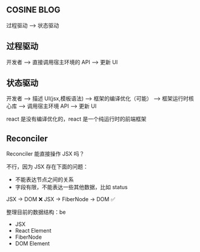 ## COSINE BLOG

过程驱动 --> 状态驱动

## 过程驱动

开发者 --> 直接调用宿主环境的 API --> 更新 UI

## 状态驱动

开发者 --> 描述 UI(jsx,模板语法) --> 框架的编译优化（可能） -->
框架运行时核心库 --> 调用宿主环境 API --> 更新 UI

react 是没有编译优化的，react 是一个纯运行时的前端框架

## Reconciler

Reconciler 能直接操作 JSX 吗？

不行，因为 JSX 存在下面的问题：

- 不能表达节点之间的关系
- 字段有限，不能表达一些其他数据，比如 status

JSX -> DOM ❌
JSX -> FiberNode -> DOM ✅

整理目前的数据结构：be

- JSX
- React Element
- FiberNode
- DOM Element
